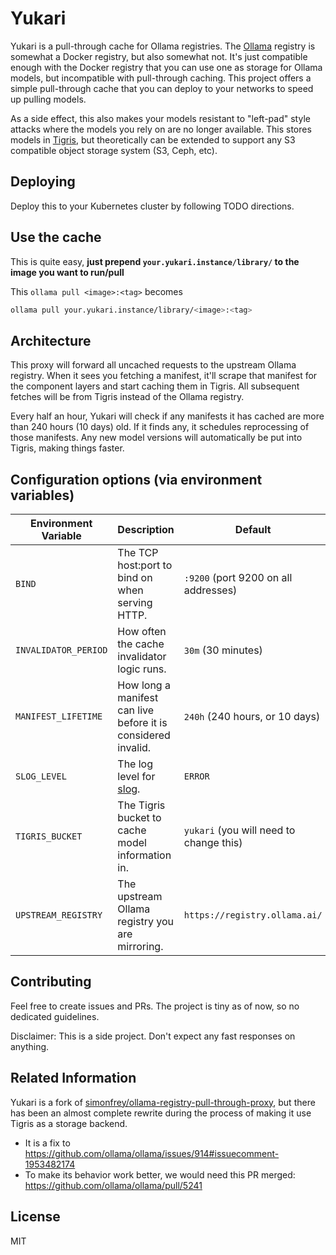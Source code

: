 # Yukari

Yukari is a pull-through cache for Ollama registries. The [Ollama](https://ollama.com/) registry is somewhat a Docker registry, but also somewhat not. It's just compatible enough with the Docker registry that you can use one as storage for Ollama models, but incompatible with pull-through caching. This project offers a simple pull-through cache that you can deploy to your networks to speed up pulling models.

As a side effect, this also makes your models resistant to "left-pad" style attacks where the models you rely on are no longer available. This stores models in [Tigris](https://tigrisdata.com), but theoretically can be extended to support any S3 compatible object storage system (S3, Ceph, etc).

## Deploying

Deploy this to your Kubernetes cluster by following TODO directions.

## Use the cache

This is quite easy, **just prepend `your.yukari.instance/library/` to the image you want to run/pull**

This `ollama pull <image>:<tag>` becomes

```bash
ollama pull your.yukari.instance/library/<image>:<tag>
```

## Architecture

This proxy will forward all uncached requests to the upstream Ollama registry. When it sees you fetching a manifest, it'll scrape that manifest for the component layers and start caching them in Tigris. All subsequent fetches will be from Tigris instead of the Ollama registry.

Every half an hour, Yukari will check if any manifests it has cached are more than 240 hours (10 days) old. If it finds any, it schedules reprocessing of those manifests. Any new model versions will automatically be put into Tigris, making things faster.

## Configuration options (via environment variables)

| Environment Variable | Description                                                   | Default                                 |
| -------------------- | ------------------------------------------------------------- | --------------------------------------- |
| `BIND`               | The TCP host:port to bind on when serving HTTP.               | `:9200` (port 9200 on all addresses)    |
| `INVALIDATOR_PERIOD` | How often the cache invalidator logic runs.                   | `30m` (30 minutes)                      |
| `MANIFEST_LIFETIME`  | How long a manifest can live before it is considered invalid. | `240h` (240 hours, or 10 days)          |
| `SLOG_LEVEL`         | The log level for [slog](https://pkg.go.dev/log/slog).        | `ERROR`                                 |
| `TIGRIS_BUCKET`      | The Tigris bucket to cache model information in.              | `yukari` (you will need to change this) |
| `UPSTREAM_REGISTRY`  | The upstream Ollama registry you are mirroring.               | `https://registry.ollama.ai/`           |

## Contributing

Feel free to create issues and PRs. The project is tiny as of now, so no dedicated guidelines.

Disclaimer: This is a side project. Don't expect any fast responses on anything.

## Related Information

Yukari is a fork of [simonfrey/ollama-registry-pull-through-proxy](https://github.com/simonfrey/ollama-registry-pull-through-proxy), but there has been an almost complete rewrite during the process of making it use Tigris as a storage backend.

- It is a fix to https://github.com/ollama/ollama/issues/914#issuecomment-1953482174
- To make its behavior work better, we would need this PR merged: https://github.com/ollama/ollama/pull/5241

## License

MIT
